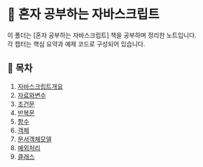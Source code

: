 # 📘 혼자 공부하는 자바스크립트

이 폴더는 [혼자 공부하는 자바스크립트] 책을 공부하며 정리한 노트입니다.  
각 챕터는 핵심 요약과 예제 코드로 구성되어 있습니다.

## 📑 목차

1. [자바스크립트개요](./01-자바스크립트개요/notes.md)
2. [자료와변수](./02-자료와변수/notes.md)
3. [조건문](./03-조건문/notes.md)
4. [반복문](./04-반복문/notes.md)
5. [함수](./05-함수/notes.md)
6. [객체](./06-객체/notes.md)
7. [문서객체모델](./07-문서객체모델/notes.md)
8. [예외처리](./08-예외처리/notes.md)
9. [클래스](./09-클래스/notes.md)


